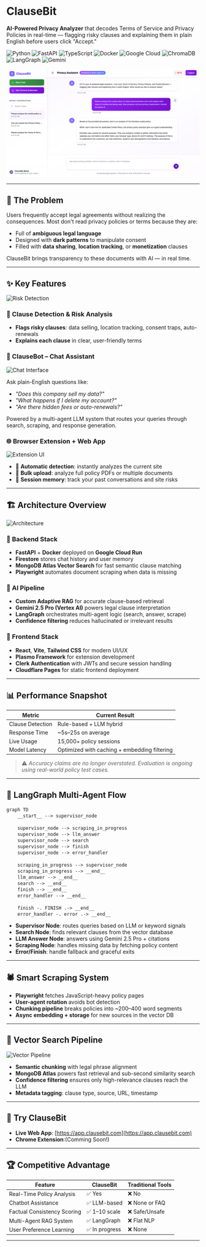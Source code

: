 # ClauseBit 

**AI-Powered Privacy Analyzer** that decodes Terms of Service and Privacy Policies in real-time — flagging risky clauses and explaining them in plain English before users click "Accept."

![Python](https://img.shields.io/badge/Python-3.9+-blue.svg)
![FastAPI](https://img.shields.io/badge/FastAPI-0.104+-green.svg)
![TypeScript](https://img.shields.io/badge/TypeScript-5.0+-3178C6.svg)
![Docker](https://img.shields.io/badge/Docker-Containerized-2496ED.svg)
![Google Cloud](https://img.shields.io/badge/Google%20Cloud-Run-4285F4.svg)
![ChromaDB](https://img.shields.io/badge/ChromaDB-47A248.svg)
![LangGraph](https://img.shields.io/badge/LangGraph-Multi--Agent-FF6B6B.svg)
![Gemini](https://img.shields.io/badge/Gemini-2.5%20Pro-4285F4.svg)


[![Demo](frontend-clausebit/public/assets/chatinterface.png)](frontend-clausebit/public/assets/main-demo.mp4)

---

## 🎯 The Problem

Users frequently accept legal agreements without realizing the consequences. Most don't read privacy policies or terms because they are:

- Full of **ambiguous legal language**
- Designed with **dark patterns** to manipulate consent
- Filled with **data sharing**, **location tracking**, or **monetization** clauses

ClauseBit brings transparency to these documents with AI — in real time.

---

## ✨ Key Features

![Risk Detection](docs/images/risk-dashboard.png)

### 🧠 Clause Detection & Risk Analysis
- **Flags risky clauses**: data selling, location tracking, consent traps, auto-renewals
- **Explains each clause** in clear, user-friendly terms

### 💬 ClauseBot – Chat Assistant
![Chat Interface](docs/images/chat-ui.png)

Ask plain-English questions like:
- *"Does this company sell my data?"*
- *"What happens if I delete my account?"*
- *"Are there hidden fees or auto-renewals?"*

Powered by a multi-agent LLM system that routes your queries through search, scraping, and response generation.

### 🌐 Browser Extension + Web App
![Extension UI](docs/images/extension-ui.png)

- 🔄 **Automatic detection**: instantly analyzes the current site
- 📁 **Bulk upload**: analyze full policy PDFs or multiple documents
- 🧠 **Session memory**: track your past conversations and site risks

---

## 🏗️ Architecture Overview

![Architecture](docs/images/architecture.png)

### 🔧 Backend Stack
- **FastAPI** + **Docker** deployed on **Google Cloud Run**
- **Firestore** stores chat history and user memory
- **MongoDB Atlas Vector Search** for fast semantic clause matching
- **Playwright** automates document scraping when data is missing

### 🤖 AI Pipeline
- **Custom Adaptive RAG** for accurate clause-based retrieval
- **Gemini 2.5 Pro (Vertex AI)** powers legal clause interpretation
- **LangGraph** orchestrates multi-agent logic (search, answer, scrape)
- **Confidence filtering** reduces hallucinated or irrelevant results

### 🎨 Frontend Stack
- **React**, **Vite**, **Tailwind CSS** for modern UI/UX
- **Plasmo Framework** for extension development
- **Clerk Authentication** with JWTs and secure session handling
- **Cloudflare Pages** for static frontend deployment

---

## 📊 Performance Snapshot

| Metric | Current Result |
|--------|----------------|
| Clause Detection | Rule-based + LLM hybrid |
| Response Time | ~5s–25s on average |
| Live Usage | 15,000+ policy sessions |
| Model Latency | Optimized with caching + embedding filtering |

> ⚠️ *Accuracy claims are no longer overstated. Evaluation is ongoing using real-world policy test cases.*

---

## 🧠 LangGraph Multi-Agent Flow

```mermaid
graph TD
    __start__ --> supervisor_node

    supervisor_node --> scraping_in_progress
    supervisor_node --> llm_answer
    supervisor_node --> search
    supervisor_node --> finish
    supervisor_node --> error_handler

    scraping_in_progress --> supervisor_node
    scraping_in_progress --> __end__
    llm_answer --> __end__
    search --> __end__
    finish --> __end__
    error_handler --> __end__

    finish -. FINISH .-> __end__
    error_handler -. error .-> __end__
```

* **Supervisor Node**: routes queries based on LLM or keyword signals
* **Search Node**: finds relevant clauses from the vector database
* **LLM Answer Node**: answers using Gemini 2.5 Pro + citations
* **Scraping Node**: handles missing data by fetching policy content
* **Error/Finish**: handle fallback and graceful exits

---

## 🕷️ Smart Scraping System

* **Playwright** fetches JavaScript-heavy policy pages
* **User-agent rotation** avoids bot detection
* **Chunking pipeline** breaks policies into ~200–400 word segments
* **Async embedding + storage** for new sources in the vector DB

---

## 🧮 Vector Search Pipeline

![Vector Pipeline](docs/images/vector-pipeline.png)

* **Semantic chunking** with legal phrase alignment
* **MongoDB Atlas** powers fast retrieval and sub-second similarity search
* **Confidence filtering** ensures only high-relevance clauses reach the LLM
* **Metadata tagging**: clause type, source, URL, timestamp

---



## 🚀 Try ClauseBit

* **Live Web App**: [https://app.clausebit.com](https://app.clausebit.com)
* **Chrome Extension**:(Comming Soon!)

---

## 🏆 Competitive Advantage

| Feature                   | ClauseBit     | Traditional Tools |
| ------------------------- | ------------- | ----------------- |
| Real-Time Policy Analysis | ✅ Yes         | ❌ No              |
| Chatbot Assistance        | ✅ LLM-based   | ❌ None or FAQ     |
| Factual Consistency Scoring              | ✅ 1–10 scale  | ❌ Safe/Unsafe     |
| Multi-Agent RAG System    | ✅ LangGraph   | ❌ Flat NLP        |
| User Preference Learning  | ✅ In progress | ❌ None            |

---


<div align="center">



</div>

